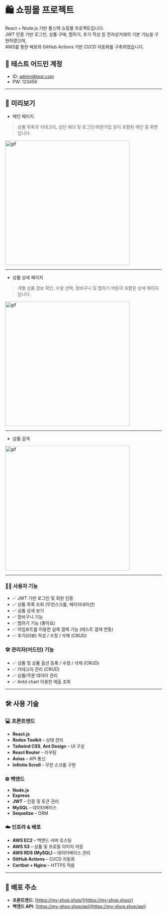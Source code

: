 # 🛍️ 쇼핑몰 프로젝트

React + Node.js 기반 풀스택 쇼핑몰 프로젝트입니다.  
JWT 인증 기반 로그인, 상품 구매, 찜하기, 후기 작성 등 전자상거래의 기본 기능을 구현하였으며,  
AWS를 통한 배포와 GitHub Actions 기반 CI/CD 자동화를 구축하였습니다.

## :rocket: 테스트 어드민 계정

- ID: admin@test.com
- PW: 123456

---

## 📸 미리보기

- 메인 페이지

> 상품 목록과 카테고리, 상단 헤더 및 로그인/회원가입 등이 포함된 메인 홈 화면입니다.
<!--
<img width="300" alt="Image" src="https://github.com/user-attachments/assets/8f76e09a-5a69-4c4f-9086-73f0158dfda5" />
-->
<img width="400" alt="gif" src="https://github.com/user-attachments/assets/d47b0959-639a-46fe-a802-bedb9a0319d2" />

---

-  상품 상세 페이지
  
> 개별 상품 정보 확인, 수량 선택, 장바구니 및 찜하기 버튼이 포함된 상세 페이지입니다.
<!--
<img width="300" height="1324" alt="detail" src="https://github.com/user-attachments/assets/9351d3e6-b372-4c13-8eb9-abb0d8e37a31" />
-->
<img width="400" alt="gif" src="https://github.com/user-attachments/assets/ec926636-bec5-4e18-a374-35feb7cfb6d3" />

---

-  상품 검색
  
<img alt="gif" width="400" src="https://github.com/user-attachments/assets/da82b14b-6eee-4d53-ba8e-1b1bc603e47b" />

---


### 🧑‍💼 사용자 기능

- ✅ JWT 기반 로그인 및 회원 인증
- ✅ 상품 목록 조회 (무한스크롤, 페이지네이션)
- ✅ 상품 상세 보기
- ✅ 장바구니 기능
- ✅ 찜하기 기능 (좋아요)
- ✅ 아임포트를 이용한 실제 결제 기능 (테스트 결제 연동)
- ✅ 후기(리뷰) 작성 / 수정 / 삭제 (CRUD)

### 🛠️ 관리자(어드민) 기능

- ✅ 상품 및 상품 옵션 등록 / 수정 / 삭제 (CRUD)
- ✅ 카테고리 관리 (CRUD)
- ✅ 상품/주문 데이터 관리
- ✅ Antd chart 이용한 매출 조회

---

## 🛠 사용 기술

### 💻 프론트엔드

- **React.js**
- **Redux Toolkit** – 상태 관리
- **Tailwind CSS**, **Ant Design** – UI 구성
- **React Router** – 라우팅
- **Axios** – API 통신
- **Infinite Scroll** – 무한 스크롤 구현

### 🌐 백엔드

- **Node.js**
- **Express**
- **JWT** – 인증 및 토큰 관리
- **MySQL** – 데이터베이스
- **Sequelize** – ORM

### ☁️ 인프라 & 배포

- **AWS EC2** – 백엔드 서버 호스팅
- **AWS S3** – 상품 및 프로필 이미지 저장
- **AWS RDS (MySQL)** – 데이터베이스 관리
- **GitHub Actions** – CI/CD 자동화
- **Certbot + Nginx** – HTTPS 적용

---

## 🚀 배포 주소

- **프론트엔드**: [https://my-shop.shop/](https://my-shop.shop/)
- **백엔드 API**: [https://my-shop.shop/api](https://my-shop.shop/api)
